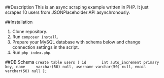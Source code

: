 ##Description
This is an async scraping example written in PHP. It just scrapes 10 users from JSONPlaceholder API asynchronously.

##Installation
1. Clone repository.
2. Run `composer install`.
3. Prepare your MySQL database with schema below and change connection settings in the script.
4. Run `php index.php`.

##DB Schema
`create table users
(
    id       int auto_increment
        primary key,
    name     varchar(50) null,
    username varchar(50) null,
    email    varchar(50) null
);`
